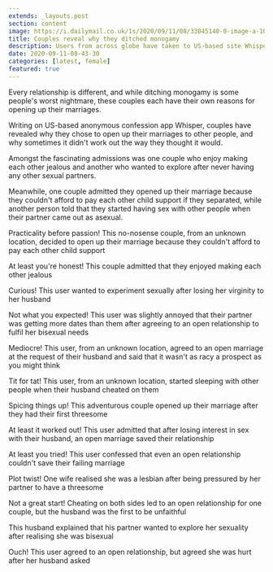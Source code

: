```yaml
---
extends: _layouts.post
section: content
image: https://i.dailymail.co.uk/1s/2020/09/11/08/33045140-0-image-a-10_1599809930207.jpg 
title: Couples reveal why they ditched monogamy 
description: Users from across globe have taken to US-based site Whisper to reveal the reasons they opened up their marriage, including losing interest in sex with your partner and even for financial reasons. 
date: 2020-09-11-08-43-30 
categories: [latest, female] 
featured: true 
--- 
```

Every relationship is different, and while ditching monogamy is some people's worst nightmare, these couples each have their own reasons for opening up their marriages. 

Writing on US-based anonymous confession app Whisper, couples have revealed why they chose to open up their marriages to other people, and why sometimes it didn't work out the way they thought it would. 

Amongst the fascinating admissions was one couple who enjoy making each other jealous and another who wanted to explore after never having any other sexual partners. 

Meanwhile, one couple admitted they opened up their marriage because they couldn't afford to pay each other child support if they separated, while another person told that they started having sex with other people when their partner came out as asexual. 

Practicality before passion! This no-nosense couple, from an unknown location, decided to open up their marriage because they couldn't afford to pay each other child support

At least you're honest! This couple admitted that they enjoyed making each other jealous  

Curious! This user wanted to experiment sexually after losing her virginity to her husband 

Not what you expected! This user was slightly annoyed that their partner was getting more dates than them after agreeing to an open relationship to fulfil her bisexual needs

Mediocre! This user, from an unknown location, agreed to an open marriage at the request of their husband and said that it wasn't as racy a prospect as you might think 

Tit for tat! This user, from an unknown location, started sleeping with other people when their husband cheated on them 

Spicing things up! This adventurous couple opened up their marriage after they had their first threesome 

At least it worked out! This user admitted that after losing interest in sex with their husband, an open marriage saved their relationship

At least you tried! This user confessed that even an open relationship couldn't save their failing marriage 

Plot twist! One wife realised she was a lesbian after being pressured by her partner to have a threesome

Not a great start! Cheating on both sides led to an open relationship for one couple, but the husband was the first to be unfaithful 

This husband explained that his partner wanted to explore her sexuality after realising she was bisexual 

Ouch! This user agreed to an open relationship, but agreed she was hurt after her husband asked 

